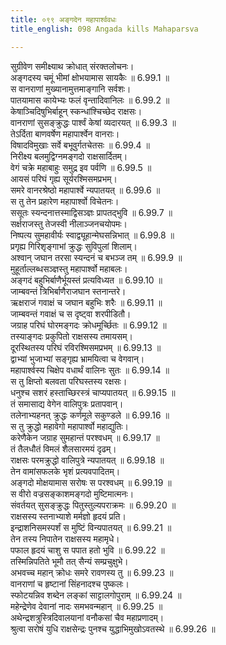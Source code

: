 ```yaml
---
title: ०९९ अङ्गदेन महापार्श्ववधः
title_english: 098 Angada kills Mahaparsva

---
```

<div class="audioEmbed"  caption="श्रीराम-हरिसीताराममूर्ति-घनपाठिभ्यां वचनम्" src="https://archive.org/download/Ramayana-recitation-Sriram-harisItArAmamUrti-Ghanapaati-v2/Kanda_6/Kanda_6_YK-098-Angada_kills_Mahaparsva_0.mp3"></div>

सुग्रीवेण समीक्ष्याथ क्रोधात् संरक्तलोचनः।  
अङ्गदस्य चमूं भीमां क्षोभयामास सायकैः ॥ 6.99.1 ॥   
स वानराणां मुख्यानामुत्तमाङ्गानि सर्वशः।  
पातयामास कायेभ्यः फलं वृन्तादिवानिलः ॥ 6.99.2 ॥   
केषाञ्चिदिषुभिर्बाहून् स्कन्धांश्चिच्छेद राक्षसः।  
वानराणां सुसङ्क्रुद्धः पार्श्वं केषां व्यदारयत् ॥ 6.99.3 ॥   
तेऽर्दिता बाणवर्षेण महापार्श्वेन वानराः।  
विषादविमुखाः सर्वे बभूवुर्गतचेतसः ॥ 6.99.4 ॥   
निरीक्ष्य बलमुद्विग्नमङ्गदो राक्षसार्दितम्।  
वेगं चक्रे महाबाहुः समुद्र इव पर्वणि ॥ 6.99.5 ॥   
आयसं परिघं गृह्य सूर्यरश्मिसमप्रभम्।  
समरे वानरश्रेष्ठो महापार्श्वे न्यपातयत् ॥ 6.99.6 ॥   
स तु तेन प्रहारेण महापार्श्वो विचेतनः।  
ससूतः स्यन्दनात्तस्माद्विसञ्ज्ञः प्रापतद्भुवि ॥ 6.99.7 ॥   
सर्क्षराजस्तु तेजस्वी नीलाञ्जनचयोपमः।  
निष्पत्य सुमहावीर्यः स्वाद्व्यूहान्मेघसन्निभात् ॥ 6.99.8 ॥   
प्रगृह्य गिरिशृङ्गाभां क्रुद्धः सुविपुलां शिलाम्।  
अश्वान् जघान तरसा स्यन्दनं च बभञ्ज तम् ॥ 6.99.9 ॥   
मुहूर्ताल्लब्धसञ्ज्ञस्तु महापार्श्वो महाबलः।  
अङ्गदं बहुभिर्बाणैर्भूयस्तं प्रत्यविध्यत ॥ 6.99.10 ॥   
जाम्बवन्तं त्रिभिर्बाणैराजघान स्तनान्तरे।  
ऋक्षराजं गवाक्षं च जघान बहुभिः शरैः ॥ 6.99.11 ॥   
जाम्बवन्तं गवाक्षं च स दृष्ट्वा शरपीडितौ।  
जग्राह परिघं घोरमङ्गदः क्रोधमूर्च्छितः ॥ 6.99.12 ॥   
तस्याङ्गदः प्रकुपितो राक्षसस्य तमायसम्।  
दूरस्थितस्य परिघं रविरश्मिसमप्रभम् ॥ 6.99.13 ॥   
द्वाभ्यां भुजाभ्यां सङ्गृह्य भ्रामयित्वा च वेगवान्।  
महापार्श्वस्य चिक्षेप वधार्थं वालिनः सुतः ॥ 6.99.14 ॥   
स तु क्षिप्तो बलवता परिघस्तस्य रक्षसः।  
धनुश्च सशरं हस्ताच्छिरस्त्रं चाप्यपातयत् ॥ 6.99.15 ॥   
तं समासाद्य वेगेन वालिपुत्रः प्रतापवान्।  
तलेनाभ्यहनत् क्रुद्धः कर्णमूले सकुण्डले ॥ 6.99.16 ॥   
स तु क्रुद्धो महावेगो महापार्श्वो महाद्युतिः।  
करेणैकेन जग्राह सुमहान्तं परश्वधम् ॥ 6.99.17 ॥   
तं तैलधौतं विमलं शैलसारमयं दृढम्।  
राक्षसः परमक्रुद्धो वालिपुत्रे न्यपातयत् ॥ 6.99.18 ॥   
तेन वामांसफलके भृशं प्रत्यवपादितम्।  
अङ्गदो मोक्षयामास सरोषः स परश्वधम् ॥ 6.99.19 ॥   
स वीरो वज्रसङ्काशमङ्गदो मुष्टिमात्मनः।  
संवर्तयत् सुसङ्क्रुद्धः पितुस्तुल्यपराक्रमः ॥ 6.99.20 ॥   
राक्षसस्य स्तनाभ्याशे मर्मज्ञो हृदयं प्रति।  
इन्द्राशनिसमस्पर्शं स मुष्टिं विन्यपातयत् ॥ 6.99.21 ॥   
तेन तस्य निपातेन राक्षसस्य महामृधे।  
पफाल हृदयं चाशु स पपात हतो भुवि ॥ 6.99.22 ॥   
तस्मिन्निपतिते भूमौ तत् सैन्यं सम्प्रचुक्षुभे।  
अभवच्च महान् क्रोधः समरे रावणस्य तु ॥ 6.99.23 ॥   
वानराणां च हृष्टानां सिंहनादश्च पुष्कलः।  
स्फोटयन्निव शब्देन लङ्कां साट्टालगोपुराम् ॥ 6.99.24 ॥   
महेन्द्रेणेव देवानां नादः समभवन्महान् ॥ 6.99.25 ॥   
अथेन्द्रशत्रुस्त्रिदिवालयानां वनौकसां चैव महाप्रणादम्।  
श्रुत्वा सरोषं युधि राक्षसेन्द्रः पुनश्च युद्धाभिमुखोऽवतस्थे ॥ 6.99.26 ॥   